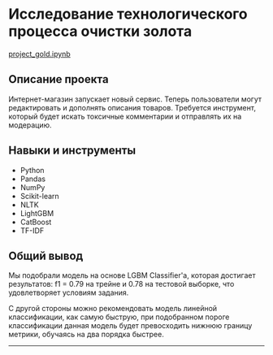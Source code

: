 # Исследование технологического процесса очистки золота

  [project_gold.ipynb](https://github.com/Rasczack/Portfolio/blob/main/project_ml_for_text/project_ml_for_text_ver2_git.ipynb)

## Описание проекта

  Интернет-магазин запускает новый сервис. Теперь пользователи могут редактировать и дополнять описания товаров. Требуется инструмент, который будет искать токсичные комментарии и отправлять их на модерацию.
  
## Навыки и инструменты

  * Python
  * Pandas
  * NumPy
  * Scikit-learn
  * NLTK
  * LightGBM
  * CatBoost
  * TF-IDF

## Общий вывод
Мы подобрали модель на основе LGBM Classifier'а, которая достигает результатов: f1 = 0.79 на трейне и 0.78 на тестовой выборке, что удовлетворяет условиям задания.

С другой стороны можно рекомендовать модель линейной классификации, как самую быструю, при подобранном пороге классификации данная модель будет превосходить нижнюю границу метрики, обучаясь на два порядка быстрее.

----

